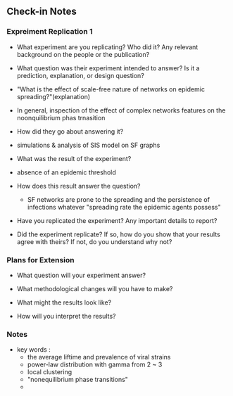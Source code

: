## Check-in Notes


### Expreiment Replication 1

* What experiment are you replicating?   Who did it?  Any relevant background on the people or the publication?


* What question was their experiment intended to answer?  Is it a prediction, explanation, or design question?
 * "What is the effect of scale-free nature of networks on epidemic spreading?"(explanation)
 * In general, inspection of the effect of complex networks features on the noonquilibrium phas trnasition

* How did they go about answering it?
 * simulations & analysis of SIS model on SF graphs

* What was the result of the experiment?
 *  absence of an epidemic threshold


* How does this result answer the question?
  * SF networks are prone to the spreading and the persistence of infections whatever "spreading rate the epidemic agents possess"

* Have you replicated the experiment?  Any important details to report?

* Did the experiment replicate?  If so, how do you show that your results agree with theirs?  If not, do you understand why not?

### Plans for Extension

* What question will your experiment answer?

* What methodological changes will you have to make?

* What might the results look like?

* How will you interpret the results?


### Notes

* key words :
  - the average liftime and prevalence of viral strains
  - power-law distribution with gamma from 2 ~ 3
  - local clustering
  - "nonequilibrium phase transitions"
  -
